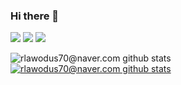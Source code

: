 ### Hi there 👋

<img src="https://img.shields.io/badge/HTML5-E34F26?style=flat-square&logo=HTML5&logoColor=white"/>
<img src="https://img.shields.io/badge/CSS3-1572B6?style=flat-square&logo=CSS3&logoColor=white"/>
<img src="https://img.shields.io/badge/JAVASCRIPT-F7DF1E?style=flat-square&logo=JAVASCRIPT&logoColor=white"/>

![rlawodus70@naver.com github stats](https://github-readme-stats.vercel.app/api?username=rlawodus70&show_icons=true)
[![rlawodus70@naver.com github stats](https://github-readme-stats.vercel.app/api/top-langs/?username=rlawodus70&show_icons=true&hide_border=true&title_color=004386&icon_color=004386&layout=compact)](https://github.com/rlawodus70)

<!-- [![Readme Card](https://github-readme-stats.vercel.app/api/pin/?username=rlawodus70&repo=github-readme-stats)](https://github.com/anuraghazra/github-readme-stats) -->
<!--
**rlawodus70/rlawodus70** is a ✨ _special_ ✨ repository because its `README.md` (this file) appears on your GitHub profile.

Here are some ideas to get you started:

- 🔭 I’m currently working on ...
- 🌱 I’m currently learning ...
- 👯 I’m looking to collaborate on ...
- 🤔 I’m looking for help with ...
- 💬 Ask me about ...
- 📫 How to reach me: ...
- 😄 Pronouns: ...
- ⚡ Fun fact: ...
-->
